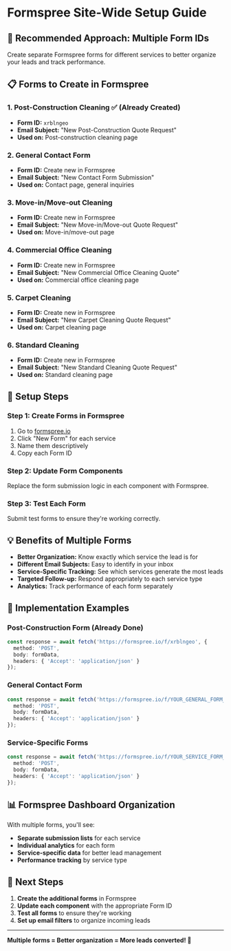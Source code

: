 # Formspree Site-Wide Setup Guide

## 🎯 **Recommended Approach: Multiple Form IDs**

Create separate Formspree forms for different services to better organize your leads and track performance.

## 📋 **Forms to Create in Formspree**

### **1. Post-Construction Cleaning** ✅ (Already Created)
- **Form ID:** `xrblngeo`
- **Email Subject:** "New Post-Construction Quote Request"
- **Used on:** Post-construction cleaning page

### **2. General Contact Form**
- **Form ID:** Create new in Formspree
- **Email Subject:** "New Contact Form Submission"
- **Used on:** Contact page, general inquiries

### **3. Move-in/Move-out Cleaning**
- **Form ID:** Create new in Formspree
- **Email Subject:** "New Move-in/Move-out Quote Request"
- **Used on:** Move-in/move-out page

### **4. Commercial Office Cleaning**
- **Form ID:** Create new in Formspree
- **Email Subject:** "New Commercial Office Cleaning Quote"
- **Used on:** Commercial office cleaning page

### **5. Carpet Cleaning**
- **Form ID:** Create new in Formspree
- **Email Subject:** "New Carpet Cleaning Quote Request"
- **Used on:** Carpet cleaning page

### **6. Standard Cleaning**
- **Form ID:** Create new in Formspree
- **Email Subject:** "New Standard Cleaning Quote Request"
- **Used on:** Standard cleaning page

## 🚀 **Setup Steps**

### **Step 1: Create Forms in Formspree**
1. Go to [formspree.io](https://formspree.io)
2. Click "New Form" for each service
3. Name them descriptively
4. Copy each Form ID

### **Step 2: Update Form Components**
Replace the form submission logic in each component with Formspree.

### **Step 3: Test Each Form**
Submit test forms to ensure they're working correctly.

## 💡 **Benefits of Multiple Forms**

- **Better Organization:** Know exactly which service the lead is for
- **Different Email Subjects:** Easy to identify in your inbox
- **Service-Specific Tracking:** See which services generate the most leads
- **Targeted Follow-up:** Respond appropriately to each service type
- **Analytics:** Track performance of each form separately

## 🔧 **Implementation Examples**

### **Post-Construction Form (Already Done)**
```typescript
const response = await fetch('https://formspree.io/f/xrblngeo', {
  method: 'POST',
  body: formData,
  headers: { 'Accept': 'application/json' }
});
```

### **General Contact Form**
```typescript
const response = await fetch('https://formspree.io/f/YOUR_GENERAL_FORM_ID', {
  method: 'POST',
  body: formData,
  headers: { 'Accept': 'application/json' }
});
```

### **Service-Specific Forms**
```typescript
const response = await fetch('https://formspree.io/f/YOUR_SERVICE_FORM_ID', {
  method: 'POST',
  body: formData,
  headers: { 'Accept': 'application/json' }
});
```

## 📊 **Formspree Dashboard Organization**

With multiple forms, you'll see:
- **Separate submission lists** for each service
- **Individual analytics** for each form
- **Service-specific data** for better lead management
- **Performance tracking** by service type

## 🎯 **Next Steps**

1. **Create the additional forms** in Formspree
2. **Update each component** with the appropriate Form ID
3. **Test all forms** to ensure they're working
4. **Set up email filters** to organize incoming leads

---

**Multiple forms = Better organization = More leads converted! 🚀**
